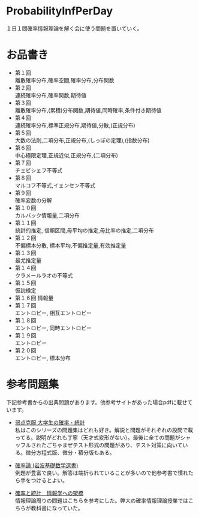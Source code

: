 # ProbabilityInfPerDay
１日１問確率情報理論を解く会に使う問題を置いていく。

# お品書き

+ 第１回  
離散確率分布,確率空間,確率分布,分布関数
+ 第２回  
連続確率分布,確率関数,期待値
+ 第３回  
離散確率分布,(累積)分布関数,期待値,同時確率,条件付き期待値
+ 第４回  
連続確率分布,標準正規分布,期待値,分散,(正規分布)
+ 第５回  
大数の法則,二項分布,正規分布,(しっぽの定理),(指数分布)
+ 第６回  
中心極限定理,正規近似,正規分布,(二項分布)
+ 第７回  
チェビシェフ不等式
+ 第８回  
マルコフ不等式,イェンセン不等式
+ 第９回  
確率変数の分解
+ 第１０回  
カルバック情報量,二項分布
+ 第１１回  
統計的推定, 信頼区間,母平均の推定,母比率の推定,二項分布
+ 第１２回  
不偏標本分散, 標本平均,不偏推定量,有効推定量 
+ 第１３回  
最尤推定量
+ 第１４回  
クラメールラオの不等式
+ 第１５回  
仮説検定
+ 第１６回
情報量
+ 第１７回  
エントロピー, 相互エントロピー
+ 第１８回  
エントロピー, 同時エントロピー
+ 第１９回  
エントロピー
+ 第２０回  
エントロピー, 標本分布

# 参考問題集
下記参考書からの出典問題があります。他参考サイトがあった場合pdfに載せています。

+ [弱点克服 大学生の確率・統計](https://www.amazon.co.jp/%E5%BC%B1%E7%82%B9%E5%85%8B%E6%9C%8D%E5%A4%A7%E5%AD%A6%E7%94%9F%E3%81%AE%E7%A2%BA%E7%8E%87%E3%83%BB%E7%B5%B1%E8%A8%88-%E8%97%A4%E7%94%B0-%E5%B2%B3%E5%BD%A6/dp/4489020694)  
私はこのシリーズの問題集はどれも好き。解説と問題がそれぞれの設問で載ってる。説明がどれも丁寧（天才式変形がない）。最後に全ての問題がシャッフルされたごちゃまぜテスト形式の問題があり、テスト対策に向いている。微分方程式版、微分・積分版もある。


+ [確率論 (岩波基礎数学選書)](https://www.amazon.co.jp/%E7%A2%BA%E7%8E%87%E8%AB%96-%E5%B2%A9%E6%B3%A2%E5%9F%BA%E7%A4%8E%E6%95%B0%E5%AD%A6%E9%81%B8%E6%9B%B8-%E4%BC%8A%E8%97%A4-%E6%B8%85/dp/400007816X)  
例題が豊富で良い。解答は端折られていることが多いので他参考書で慣れたら手をつけるとよい。


+ [確率と統計　情報学への架橋](https://books.rakuten.co.jp/rb/1777457/?istCompanyId=304a234b-c871-4407-99f0-29afe4f462b7&istFeedId=d5566c12-972c-48c2-873c-819466af1ba8&istItemId=wlqpmrxal&istBid=t&scid=we_lnk_ad_book_non_pla)  
情報理論周りの問題はこちらを参考にした。弊大の確率情報理論授業ではこちらが教科書になっていた。